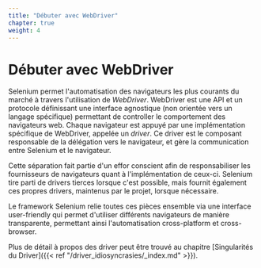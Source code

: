 ```yaml
---
title: "Débuter avec WebDriver"
chapter: true
weight: 4
---
```


# Débuter avec WebDriver

Selenium permet l'automatisation des navigateurs les plus courants du marché 
à travers l'utilisation de _WebDriver_.
WebDriver est une API et un protocole définissant une interface agnostique 
(non orientée vers un langage spécifique) 
permettant de controller le comportement des navigateurs web.
Chaque navigateur est appuyé par une implémentation spécifique de WebDriver,
appelée un *driver*.
Ce driver est le composant responsable de la délégation vers le navigateur,
et gère la communication entre Selenium et le navigateur.

Cette séparation fait partie d'un effor conscient afin de responsabiliser
les fournisseurs de navigateurs quant à l'implémentation de ceux-ci.
Selenium tire parti de drivers tierces lorsque c'est possible,
mais fournit également ces propres drivers, maintenus par le projet,
lorsque nécessaire.

Le framework Selenium relie toutes ces pièces ensemble via une interface
user-friendly qui permet d'utiliser différents navigateurs de manière transparente,
permettant ainsi l'automatisation cross-platform et cross-browser.

Plus de détail à propos des driver peut être trouvé au chapitre
[Singularités du Driver]({{< ref "/driver_idiosyncrasies/_index.md" >}}).
